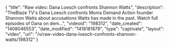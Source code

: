 {
    "title": "Raw video: Dana Loesch confronts Shannon Watts",
    "description": "TheBlaze TV's Dana Loesch confronts Moms Demand Action founder Shannon Watts about accusations Watts has made in the past. Watch full episodes of Dana on dem...",
    "videoid": "198312",
    "date_created": "1408046553",
    "date_modified": "1418181879",
    "type": "captivate",
    "layout": "video",
    "url": "\/v\/raw-video-dana-loesch-confronts-shannon-watts\/198312"
}